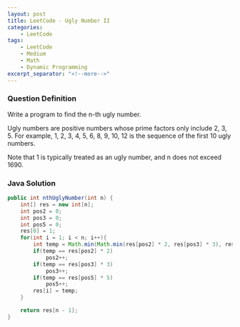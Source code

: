```yaml
---
layout: post
title: LeetCode - Ugly Number II
categories:
    - LeetCode
tags:
    - LeetCode
    - Medium
    - Math
    - Dynamic Programming
excerpt_separator: "<!--more-->"
---
```


### Question Definition

Write a program to find the n-th ugly number.

Ugly numbers are positive numbers whose prime factors only include 2, 3, 5. For example, 1, 2, 3, 4, 5, 6, 8, 9, 10, 12 is the sequence of the first 10 ugly numbers.

Note that 1 is typically treated as an ugly number, and n does not exceed 1690.

### Java Solution
```java
public int nthUglyNumber(int n) {
    int[] res = new int[n];
    int pos2 = 0;
    int pos3 = 0;
    int pos5 = 0;
    res[0] = 1;
    for(int i = 1; i < n; i++){
        int temp = Math.min(Math.min(res[pos2] * 2, res[pos3] * 3), res[pos5] * 5);
        if(temp == res[pos2] * 2)
            pos2++;
        if(temp == res[pos3] * 3)
            pos3++;
        if(temp == res[pos5] * 5)
            pos5++;
        res[i] = temp;
    }

    return res[n - 1];
}
```
